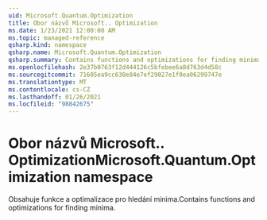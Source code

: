 ```yaml
---
uid: Microsoft.Quantum.Optimization
title: Obor názvů Microsoft.. Optimization
ms.date: 1/23/2021 12:00:00 AM
ms.topic: managed-reference
qsharp.kind: namespace
qsharp.name: Microsoft.Quantum.Optimization
qsharp.summary: Contains functions and optimizations for finding minima.
ms.openlocfilehash: 2e37b0763f12d444126c5bfebee6a8d763d4d58c
ms.sourcegitcommit: 71605ea9cc630e84e7ef29027e1f0ea06299747e
ms.translationtype: MT
ms.contentlocale: cs-CZ
ms.lasthandoff: 01/26/2021
ms.locfileid: "98842675"
---
```

# <a name="microsoftquantumoptimization-namespace"></a><span data-ttu-id="a5b88-102">Obor názvů Microsoft.. Optimization</span><span class="sxs-lookup"><span data-stu-id="a5b88-102">Microsoft.Quantum.Optimization namespace</span></span>

<span data-ttu-id="a5b88-103">Obsahuje funkce a optimalizace pro hledání minima.</span><span class="sxs-lookup"><span data-stu-id="a5b88-103">Contains functions and optimizations for finding minima.</span></span>

